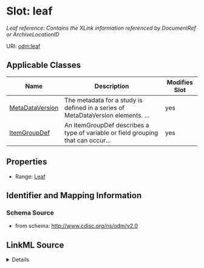 # Slot: leaf


_Leaf reference: Contains the XLink information referenced by DocumentRef or ArchiveLocationID_



URI: [odm:leaf](http://www.cdisc.org/ns/odm/v2.0/leaf)



<!-- no inheritance hierarchy -->




## Applicable Classes

| Name | Description | Modifies Slot |
| --- | --- | --- |
[MetaDataVersion](MetaDataVersion.md) | The metadata for a study is defined in a series of MetaDataVersion elements. ... |  yes  |
[ItemGroupDef](ItemGroupDef.md) | An ItemGroupDef describes a type of variable or field grouping that can occur... |  yes  |







## Properties

* Range: [Leaf](Leaf.md)





## Identifier and Mapping Information







### Schema Source


* from schema: http://www.cdisc.org/ns/odm/v2.0




## LinkML Source

<details>
```yaml
name: leaf
description: 'Leaf reference: Contains the XLink information referenced by DocumentRef
  or ArchiveLocationID'
from_schema: http://www.cdisc.org/ns/odm/v2.0
rank: 1000
alias: leaf
domain_of:
- MetaDataVersion
- ItemGroupDef
range: Leaf

```
</details>